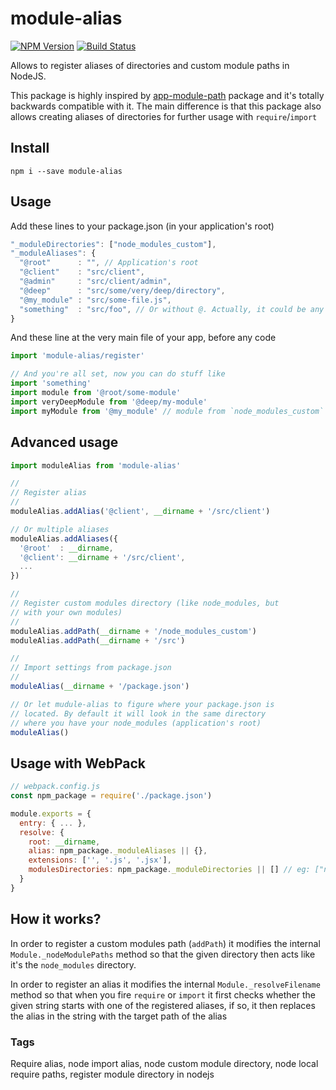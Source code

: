 # module-alias
[![NPM Version][npm-image]][npm-url]
[![Build Status][travis-image]][travis-url]

Allows to register aliases of directories and custom module paths in NodeJS.

This package is highly inspired by [app-module-path](https://www.npmjs.com/package/app-module-path) package and it's totally backwards compatible with it. The main difference is that this package also allows creating aliases of directories for further usage with `require`/`import`

## Install

```
npm i --save module-alias
```

## Usage

Add these lines to your package.json (in your application's root)

```js
"_moduleDirectories": ["node_modules_custom"],
"_moduleAliases": {
  "@root"      : "", // Application's root
  "@client"    : "src/client",
  "@admin"     : "src/client/admin",
  "@deep"      : "src/some/very/deep/directory",
  "@my_module" : "src/some-file.js",
  "something"  : "src/foo", // Or without @. Actually, it could be any string
}
```

And these line at the very main file of your app, before any code

```js
import 'module-alias/register'

// And you're all set, now you can do stuff like
import 'something'
import module from '@root/some-module'
import veryDeepModule from '@deep/my-module'
import myModule from '@my_module' // module from `node_modules_custom` directory
```

## Advanced usage

```js
import moduleAlias from 'module-alias'

//
// Register alias
//
moduleAlias.addAlias('@client', __dirname + '/src/client')

// Or multiple aliases
moduleAlias.addAliases({
  '@root'  : __dirname,
  '@client': __dirname + '/src/client',
  ...
})

//
// Register custom modules directory (like node_modules, but
// with your own modules)
//
moduleAlias.addPath(__dirname + '/node_modules_custom')
moduleAlias.addPath(__dirname + '/src')

//
// Import settings from package.json
//
moduleAlias(__dirname + '/package.json')

// Or let mudule-alias to figure where your package.json is
// located. By default it will look in the same directory
// where you have your node_modules (application's root)
moduleAlias()
```

## Usage with WebPack

```js
// webpack.config.js
const npm_package = require('./package.json')

module.exports = {
  entry: { ... },
  resolve: {
    root: __dirname,
    alias: npm_package._moduleAliases || {},
    extensions: ['', '.js', '.jsx'],
    modulesDirectories: npm_package._moduleDirectories || [] // eg: ["node_modules", "node_modules_custom", "src"]
  }
}
```

## How it works?

In order to register a custom modules path (`addPath`) it modifies the internal `Module._nodeModulePaths` method so that the given directory then acts like it's the `node_modules` directory.

In order to register an alias it modifies the internal `Module._resolveFilename` method so that when you fire `require` or `import` it first checks whether the given string starts with one of the registered aliases, if so, it then replaces the alias in the string with the target path of the alias


### Tags
Require alias, node import alias, node custom module directory, node local require paths, register module directory in nodejs

[npm-image]: https://img.shields.io/npm/v/module-alias.svg
[npm-url]: https://npmjs.org/package/module-alias
[travis-image]: https://img.shields.io/travis/ilearnio/module-alias/master.svg
[travis-url]: https://travis-ci.org/ilearnio/module-alias
